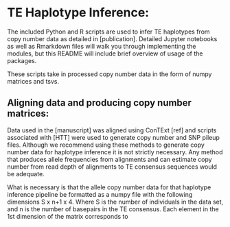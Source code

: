 # TE Haplotype Inference:

The included Python and R scripts are used to infer TE haplotypes from copy number data as detailed in [publication]. Detailed Jupyter notebooks as well as Rmarkdown files will walk you through implementing the modules, but this README will include brief overview of usage of the packages. 

These scripts take in processed copy number data in the form of numpy matrices and tsvs. 

## Aligning data and producing copy number matrices:

Data used in the [manuscript] was aligned using ConTExt [ref] and scripts associated with [HTT] were used to generate copy number and SNP pileup files. Although we recommend using these methods to generate copy number data for haplotype inference it is not strictly necessary. Any method that produces allele frequencies from alignments and can estimate copy number from read depth of alignments to TE consensus sequences would be adequate. 

What is necessary is that the allele copy number data for that haplotype inference pipeline be formatted as a numpy file with the following dimensions S x n+1 x 4. Where S is the number of individuals in the data set, and n is the number of basepairs in the TE consensus. Each element in the 1st dimension of the matrix corresponds to  
